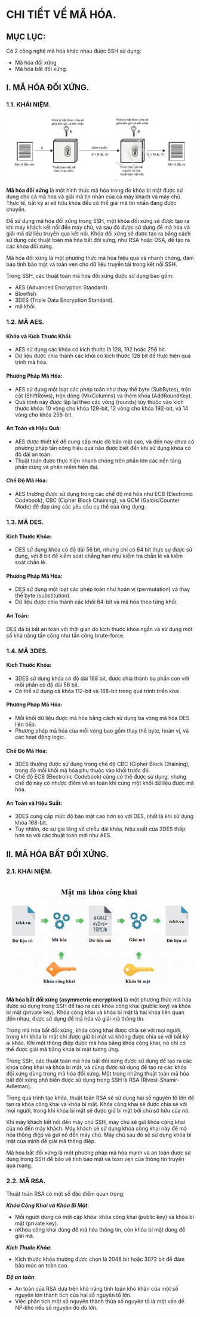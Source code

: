 # CHI TIẾT VỀ MÃ HÓA.

## MỤC LỤC:



Có 2 công nghệ mã hóa khác nhau được SSH sử dụng:
- Mã hóa đối xứng
- Mã hóa bất đối xứng.

## I. MÃ HÓA ĐỐI XỨNG.

### 1.1. KHÁI NIỆM.

![hinh ](../images/19.png)

**Mã hóa đối xứng** là một hình thức mã hóa trong đó khóa bí mật được sử dụng cho cả mã hóa và giải mã tin nhắn của cả máy khách và máy chủ. Thực tế, bất kỳ ai sở hữu khóa đều có thể giải mã tin nhắn đang được chuyển.

Để sử dụng mã hóa đối xứng trong SSH, một khóa đối xứng sẽ được tạo ra khi máy khách kết nối đến máy chủ, và sau đó được sử dụng để mã hóa và giải mã dữ liệu truyền qua kết nối. Khóa đối xứng sẽ được tạo ra bằng cách sử dụng các thuật toán mã hóa bất đối xứng, như RSA hoặc DSA, để tạo ra các khóa đối xứng.

Mã hóa đối xứng là một phương thức mã hóa hiệu quả và nhanh chóng, đảm bảo tính bảo mật và toàn vẹn cho dữ liệu truyền tải trong kết nối SSH.


Trong SSH, các thuật toán mã hóa đối xứng được sử dụng bao gồm:
 - AES (Advanced Encryption Standard)
 - Blowfish
 - 3DES (Triple Data Encryption Standard).
 - mã khối.

 ### 1.2. MÃ AES.

 #### Khóa và Kích Thước Khối:

- AES sử dụng các khóa có kích thước là 128, 192 hoặc 256 bit.
- Dữ liệu được chia thành các khối có kích thước 128 bit để thực hiện quá trình mã hóa.
#### Phương Pháp Mã Hóa:

- AES sử dụng một loạt các phép toán như thay thế byte (SubBytes), trộn cột (ShiftRows), trộn dòng (MixColumns) và thêm khóa (AddRoundKey).
- Quá trình này được lặp lại theo các vòng (rounds) tùy thuộc vào kích thước khóa: 10 vòng cho khóa 128-bit, 12 vòng cho khóa 192-bit, và 14 vòng cho khóa 256-bit.
#### An Toàn và Hiệu Quả:

- AES được thiết kế để cung cấp mức độ bảo mật cao, và đến nay chưa có phương pháp tấn công hiệu quả nào được biết đến khi sử dụng khóa có độ dài an toàn.
- Thuật toán được thực hiện nhanh chóng trên phần lớn các nền tảng phần cứng và phần mềm hiện đại.

#### Chế Độ Mã Hóa:

- AES thường được sử dụng trong các chế độ mã hóa như ECB (Electronic Codebook), CBC (Cipher Block Chaining), và GCM (Galois/Counter Mode) để đáp ứng các yêu cầu cụ thể của ứng dụng.


 ### 1.3. MÃ DES.

#### Kích Thước Khóa:

- DES sử dụng khóa có độ dài 56 bit, nhưng chỉ có 64 bit thực sự được sử dụng, với 8 bit để kiểm soát chẳng hạn như kiểm tra chẵn lẻ và kiểm soát chẳn lẻ.
#### Phương Pháp Mã Hóa:

- DES sử dụng một loạt các phép toán như hoán vị (permutation) và thay thế byte (substitution).
- Dữ liệu được chia thành các khối 64-bit và mã hóa theo từng khối.

#### An Toàn:

DES đã bị bất an toàn với thời gian do kích thước khóa ngắn và sử dụng một số khả năng tấn công như tấn công brute-force.



 ### 1.4. MÃ 3DES.

#### Kích Thước Khóa:

- 3DES sử dụng khóa có độ dài 168 bit, được chia thành ba phần con với mỗi phần có độ dài 56 bit.
- Có thể sử dụng cả khóa 112-bit và 168-bit trong quá trình triển khai.

#### Phương Pháp Mã Hóa:

- Mỗi khối dữ liệu được mã hóa bằng cách sử dụng ba vòng mã hóa DES liên tiếp.
- Phương pháp mã hóa của mỗi vòng bao gồm thay thế byte, hoán vị, và các hoạt động logic.
#### Chế Độ Mã Hóa:

- 3DES thường được sử dụng trong chế độ CBC (Cipher Block Chaining), trong đó mỗi khối mã hóa phụ thuộc vào khối trước đó.
- Chế độ ECB (Electronic Codebook) cũng có thể được sử dụng, nhưng chế độ này có nhược điểm về an toàn khi cùng một khối dữ liệu được mã hóa.
#### An Toàn và Hiệu Suất:

- 3DES cung cấp mức độ bảo mật cao hơn so với DES, nhất là khi sử dụng khóa 168-bit.
- Tuy nhiên, do sự gia tăng về chiều dài khóa, hiệu suất của 3DES thấp hơn so với các thuật toán mới như AES.



## II.  MÃ HÓA BẤT ĐỐI XỨNG.

### 2.1. KHÁI NIỆM.

![hinh ](../images/20.png)

**Mã hóa bất đối xứng (asymmetric encryption)** là một phương thức mã hóa được sử dụng trong SSH để tạo ra các khóa công khai (public key) và khóa bí mật (private key). Khóa công khai và khóa bí mật là hai khóa liên quan đến nhau, được sử dụng để mã hóa và giải mã thông tin.



Trong mã hóa bất đối xứng, khóa công khai được chia sẻ với mọi người, trong khi khóa bí mật chỉ được giữ bí mật và không được chia sẻ với bất kỳ ai khác. Khi một thông điệp được mã hóa bằng khóa công khai, nó chỉ có thể được giải mã bằng khóa bí mật tương ứng.

Trong SSH, các thuật toán mã hóa bất đối xứng được sử dụng để tạo ra các khóa công khai và khóa bí mật, và cũng được sử dụng để tạo ra các khóa đối xứng dùng trong mã hóa đối xứng. Một trong những thuật toán mã hóa bất đối xứng phổ biến được sử dụng trong SSH là RSA (Rivest-Shamir-Adleman).

Trong quá trình tạo khóa, thuật toán RSA sẽ sử dụng hai số nguyên tố lớn để tạo ra khóa công khai và khóa bí mật. Khóa công khai sẽ được chia sẻ với mọi người, trong khi khóa bí mật sẽ được giữ bí mật bởi chủ sở hữu của nó.

Khi máy khách kết nối đến máy chủ SSH, máy chủ sẽ gửi khóa công khai của nó đến máy khách. Máy khách sẽ sử dụng khóa công khai này để mã hóa thông điệp và gửi nó đến máy chủ. Máy chủ sau đó sẽ sử dụng khóa bí mật của mình để giải mã thông điệp.

Mã hóa bất đối xứng là một phương pháp mã hóa mạnh và an toàn được sử dụng trong SSH để bảo vệ tính bảo mật và toàn vẹn của thông tin truyền qua mạng. 

### 2.2. MÃ RSA.

Thuật toán RSA có một số đặc điểm quan trọng:

***Khóa Công Khai và Khóa Bí Mật***:

- Mỗi người dùng có một cặp khóa: khóa công khai (public key) và khóa bí mật (private key).
- nKhóa công khai dùng để mã hóa thông tin, còn khóa bí mật dùng để giải mã.


***Kích Thước Khóa***:

- Kích thước khóa thường được chọn là 2048 bit hoặc 3072 bit để đảm bảo mức an toàn cao.

***Độ an toàn***:

- An toàn của RSA dựa trên khả năng tính toán khó khăn của một số nguyên lớn thành tích của hai số nguyên tố lớn.
- Việc phân tích một số nguyên thành thừa số nguyên tố là một vấn đề NP-khó nếu số nguyên đó đủ lớn.












